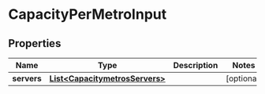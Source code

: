 
# CapacityPerMetroInput

## Properties
Name | Type | Description | Notes
------------ | ------------- | ------------- | -------------
**servers** | [**List&lt;CapacitymetrosServers&gt;**](CapacitymetrosServers.md) |  |  [optional]



